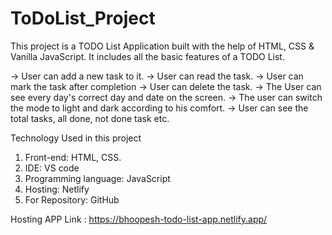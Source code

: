 # ToDoList_Project

This project is a TODO List Application built with the help of HTML, CSS & Vanilla JavaScript. It includes all the basic features of a TODO List.

  -> User can add a new task to it.
  -> User can read the task.
  -> User can mark the task after completion
  -> User can delete the task.
  -> The User can see every day's correct day and date on the screen.
  -> The user can switch the mode to light and dark according to his comfort.
  -> User can see the total tasks, all done, not done task etc. 

Technology Used in this project

1. Front-end: HTML, CSS.
2. IDE: VS code
3. Programming language: JavaScript
4. Hosting: Netlify
5. For Repository: GitHub

Hosting APP Link : https://bhoopesh-todo-list-app.netlify.app/
